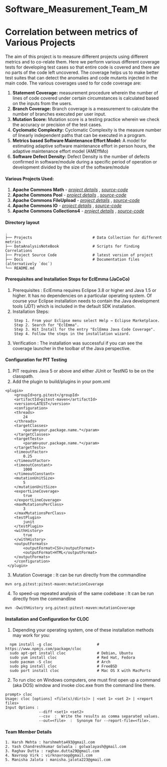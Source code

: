 # Software_Measurement_Team_M
Correlation between metrics of Various Projects
=======================
The aim of this project is to measure different projects using different metrics and to co-relate them.
Here we perform various different coverage tests for developing test cases so that entire code is covered and there are no parts of the code left uncovered. The coverage helps us to make better test suites that can detect the anomalies and code mutants injected in the main code. The various coverages used to for code coverage are: 
1. **Statement Coverage:** measurement procedure wherein the number of lines of code covered under certain circumstances is calculated based on the inputs from the users.
2. **Branch Coverage:** Branch coverage is a measurement to calculate the number of branches executed per user input.
3. **Mutation Score:** Mutation score is a testing practice wherein we check the accuracy or precision of the test cases.
4. **Cyclomatic Complexity:** Cyclomatic Complexity is the measure number of linearly independent paths that can be executed in a program.
5. **Metrics based Software Maintenance Effort Model:** A model for estimating adaptive software maintenance effort in person hours, the adaptive maintenance effort model (AMEffMo) 
6. **Software Defect Density:** Defect Density is the number of defects confirmed in software/module during a specific period of operation or development divided by the size of the software/module

#### Various Projects Used:
1. **Apache Commons Math** - [*project details*](https://commons.apache.org/proper/commons-math/) , [*source-code*](https://github.com/apache/commons-math) 
2. **Apache Commons Pool** - [*project details*](https://commons.apache.org/proper/commons-pool/) , [*source-code*](https://github.com/apache/commons-pool)
3. **Apache Commons FileUpload** - [*project details*](https://commons.apache.org/proper/commons-fileupload/) , [*source-code*](https://github.com/apache/commons-fileupload)
4. **Apache Commons IO** - [*project details*](https://commons.apache.org/proper/commons-io/) , [*source-code*](https://github.com/apache/commons-io)
5. **Apache Commons Collections4** - [*project details*](https://commons.apache.org/proper/commons-collections/) , [*source-code*](https://github.com/apache/commons-collections)

#### Directory layout
    .
    ├── Projects                           # Data Collection for different metrics
    ├── DataAnalysisNoteBook               # Scripts for finding Correlations     
    ├── Project Source Code                # latest version of project
    ├── Docs                               # Documentation files (alternatively `doc`)
    └── README.md
#### Prerequisites and Installation Steps for EclEmma (JaCoCo)
1. Prerequisites : EclEmma requires Eclipse 3.8 or higher and Java 1.5 or higher. It has no dependencies on a particular operating system. Of course your Eclipse installation needs to contain the Java development tools (JDT) which is included in the default SDK installation.
2. Installation Steps: 
```
    Step 1. From your Eclipse menu select Help → Eclipse Marketplace.
    Step 2. Search for "EclEmma".
    Step 3. Hit Install for the entry "EclEmma Java Code Coverage".
    Step 4. Follow the steps in the installation wizard.
```
3. Verification : The installation was successful if you can see the coverage launcher in the toolbar of the Java perspective.

#### Configuration for PIT Testing
1. PIT requires Java 5 or above and either JUnit or TestNG to be on the classpath.
2. Add the plugin to build/plugins in your pom.xml
```
<plugin>
    <groupId>org.pitest</groupId>
    <artifactId>pitest-maven</artifactId>
    <version>LATEST</version>
    <configuration>
	<threads>
		24
	</threads>
	<targetClasses>
		<param>your.package.name.*</param>
	</targetClasses>
	<targetTests>
		<param>your.package.name.*</param>
	</targetTests>
	<timeoutFactor>
		0.25
	</timeoutFactor>
	<timeoutConstant>
		1000
	</timeoutConstant>
	<mutationUnitSize>
		5
	</mutationUnitSize>
	<exportLineCoverage>
		true
	</exportLineCoverage>
	<maxMutationsPerClass>
		3
	</maxMutationsPerClass>
	<testPlugin>
		junit
	</testPlugin>
	<withHistory>
		true
	</withHistory>
	<outputFormats>
		<outputFormat>CSV</outputFormat>
		<outputFormat>HTML</outputFormat>
	</outputFormats>
	</configuration>
 </plugin>
 ```
 3.  Mutation Coverage : It can be run directly from the commandline
 ```
 mvn org.pitest:pitest-maven:mutationCoverage
```
 4.  To speed-up repeated analysis of the same codebase : It can be run directly from the commandline
 ```
 mvn -DwithHistory org.pitest:pitest-maven:mutationCoverage
```
 

#### Installation and Configuration for CLOC
1. Depending your operating system, one of these installation methods may work for you:
```
  npm install -g cloc                    # https://www.npmjs.com/package/cloc
  sudo apt-get install cloc              # Debian, Ubuntu
  sudo yum install cloc                  # Red Hat, Fedora
  sudo pacman -S cloc                    # Arch
  sudo pkg install cloc                  # FreeBSD
  sudo port install cloc                 # Mac OS X with MacPorts
```  
2. To run cloc on Windows computers, one must first open up a command (aka DOS) window and invoke cloc.exe from the command line there.
```
prompt> cloc
Usage: cloc [options] <file(s)/dir(s)> | <set 1> <set 2> | <report files>
Input Options :
               --diff <set1> <set2>
               --csv  :  Write the results as comma separated values.
               --out=<file>  :  Synonym for --report-file=<file>.
```
#### Team Member Details
```
1. Harsh Mehta : harshmehta493@gmail.com
2. Yash Chandreshkumar Golwala : golwalayash@gmail.com
3. Raghav Dutta : raghav.dutta29@gmail.com
4. Navroop Virk : virknavroop@gmail.com
5. Manisha Jalota : manisha.jalota223@gmail.com
```
